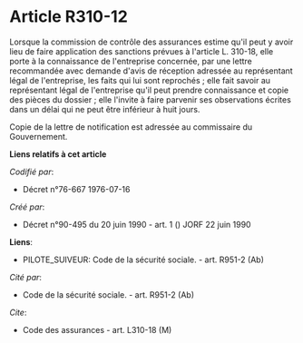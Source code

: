 # Article R310-12

Lorsque la commission de contrôle des assurances estime qu'il peut y avoir lieu de faire application des sanctions prévues à
l'article L. 310-18, elle porte à la connaissance de l'entreprise concernée, par une lettre recommandée avec demande d'avis
de réception adressée au représentant légal de l'entreprise, les faits qui lui sont reprochés ; elle fait savoir au
représentant légal de l'entreprise qu'il peut prendre connaissance et copie des pièces du dossier ; elle l'invite à faire
parvenir ses observations écrites dans un délai qui ne peut être inférieur à huit jours.

Copie de la lettre de notification est adressée au commissaire du Gouvernement.

**Liens relatifs à cet article**

_Codifié par_:

  - Décret n°76-667 1976-07-16

_Créé par_:

  - Décret n°90-495 du 20 juin 1990 - art. 1 () JORF 22 juin 1990

**Liens**:

  - PILOTE_SUIVEUR: Code de la sécurité sociale. - art. R951-2 (Ab)

_Cité par_:

  - Code de la sécurité sociale. - art. R951-2 (Ab)

_Cite_:

  - Code des assurances - art. L310-18 (M)
